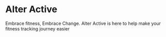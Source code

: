 # Alter Active

Embrace fitness, Embrace Change. Alter Active is here to help make your fitness tracking journey easier
